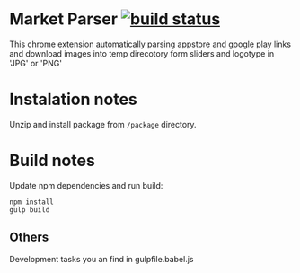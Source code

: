 # Market Parser [![build status](https://travis-ci.org/DariusNorv/market-images-parser.svg?branch=master)](https://travis-ci.org/DariusNorv/market-images-parser)
This chrome extension automatically parsing appstore and google play links and download images into temp direcotory form sliders and logotype in 'JPG' or 'PNG'

# Instalation notes
Unzip and install package from `/package` directory.

# Build notes
Update npm dependencies and run build:
```
npm install
gulp build
```

## Others
Development tasks you an find in gulpfile.babel.js
